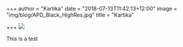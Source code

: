 +++
author = "Kartika"
date = "2018-07-13T11:42:13+12:00"
image = "img/blog/APD_Black_HighRes.jpg"
title = "Kartika"

+++
![](/uploads/APD_Black_HighRes.jpg)

This is a test